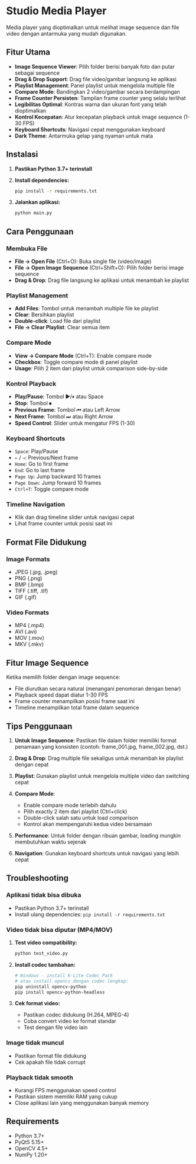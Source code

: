 # Studio Media Player

Media player yang dioptimalkan untuk melihat image sequence dan file video dengan antarmuka yang mudah digunakan.

## Fitur Utama

- **Image Sequence Viewer**: Pilih folder berisi banyak foto dan putar sebagai sequence
- **Drag & Drop Support**: Drag file video/gambar langsung ke aplikasi
- **Playlist Management**: Panel playlist untuk mengelola multiple file
- **Compare Mode**: Bandingkan 2 video/gambar secara berdampingan
- **Frame Counter Persisten**: Tampilan frame counter yang selalu terlihat
- **Legibilitas Optimal**: Kontras warna dan ukuran font yang telah dioptimalkan
- **Kontrol Kecepatan**: Atur kecepatan playback untuk image sequence (1-30 FPS)
- **Keyboard Shortcuts**: Navigasi cepat menggunakan keyboard
- **Dark Theme**: Antarmuka gelap yang nyaman untuk mata

## Instalasi

1. **Pastikan Python 3.7+ terinstall**

2. **Install dependencies:**
   ```bash
   pip install -r requirements.txt
   ```

3. **Jalankan aplikasi:**
   ```bash
   python main.py
   ```

## Cara Penggunaan

### Membuka File
- **File → Open File** (Ctrl+O): Buka single file (video/image)
- **File → Open Image Sequence** (Ctrl+Shift+O): Pilih folder berisi image sequence
- **Drag & Drop**: Drag file langsung ke aplikasi untuk menambah ke playlist

### Playlist Management
- **Add Files**: Tombol untuk menambah multiple file ke playlist
- **Clear**: Bersihkan playlist
- **Double-click**: Load file dari playlist
- **File → Clear Playlist**: Clear semua item

### Compare Mode
- **View → Compare Mode** (Ctrl+T): Enable compare mode
- **Checkbox**: Toggle compare mode di panel playlist
- **Usage**: Pilih 2 item dari playlist untuk comparison side-by-side

### Kontrol Playback
- **Play/Pause**: Tombol ▶/⏸ atau Space
- **Stop**: Tombol ⏹
- **Previous Frame**: Tombol ⏮ atau Left Arrow
- **Next Frame**: Tombol ⏭ atau Right Arrow
- **Speed Control**: Slider untuk mengatur FPS (1-30)

### Keyboard Shortcuts
- `Space`: Play/Pause
- `←` / `→`: Previous/Next frame
- `Home`: Go to first frame
- `End`: Go to last frame
- `Page Up`: Jump backward 10 frames
- `Page Down`: Jump forward 10 frames
- `Ctrl+T`: Toggle compare mode

### Timeline Navigation
- Klik dan drag timeline slider untuk navigasi cepat
- Lihat frame counter untuk posisi saat ini

## Format File Didukung

### Image Formats
- JPEG (.jpg, .jpeg)
- PNG (.png)
- BMP (.bmp)
- TIFF (.tiff, .tif)
- GIF (.gif)

### Video Formats
- MP4 (.mp4)
- AVI (.avi)
- MOV (.mov)
- MKV (.mkv)

## Fitur Image Sequence

Ketika memilih folder dengan image sequence:
- File diurutkan secara natural (menangani penomoran dengan benar)
- Playback speed dapat diatur 1-30 FPS
- Frame counter menampilkan posisi frame saat ini
- Timeline menampilkan total frame dalam sequence

## Tips Penggunaan

1. **Untuk Image Sequence**: Pastikan file dalam folder memiliki format penamaan yang konsisten (contoh: frame_001.jpg, frame_002.jpg, dst.)

2. **Drag & Drop**: Drag multiple file sekaligus untuk menambah ke playlist dengan cepat

3. **Playlist**: Gunakan playlist untuk mengelola multiple video dan switching cepat

4. **Compare Mode**: 
   - Enable compare mode terlebih dahulu
   - Pilih exactly 2 item dari playlist (Ctrl+click)
   - Double-click salah satu untuk load comparison
   - Kontrol akan mempengaruhi kedua video bersamaan

5. **Performance**: Untuk folder dengan ribuan gambar, loading mungkin membutuhkan waktu sejenak

6. **Navigation**: Gunakan keyboard shortcuts untuk navigasi yang lebih cepat

## Troubleshooting

### Aplikasi tidak bisa dibuka
- Pastikan Python 3.7+ terinstall
- Install ulang dependencies: `pip install -r requirements.txt`

### Video tidak bisa diputar (MP4/MOV)
1. **Test video compatibility:**
   ```bash
   python test_video.py
   ```
   
2. **Install codec tambahan:**
   ```bash
   # Windows - install K-Lite Codec Pack
   # atau install opencv dengan codec lengkap:
   pip uninstall opencv-python
   pip install opencv-python-headless
   ```

3. **Cek format video:**
   - Pastikan codec didukung (H.264, MPEG-4)
   - Coba convert video ke format standar
   - Test dengan file video lain

### Image tidak muncul
- Pastikan format file didukung
- Cek apakah file tidak corrupt

### Playback tidak smooth
- Kurangi FPS menggunakan speed control
- Pastikan sistem memiliki RAM yang cukup
- Close aplikasi lain yang menggunakan banyak memory

## Requirements

- Python 3.7+
- PyQt5 5.15+
- OpenCV 4.5+
- NumPy 1.20+
